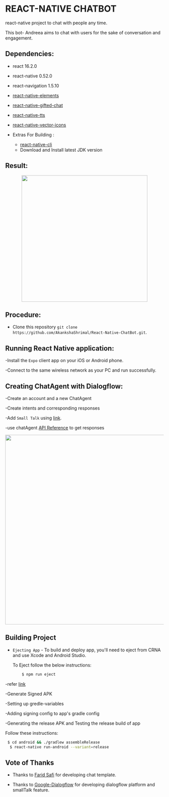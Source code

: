 # REACT-NATIVE CHATBOT

react-native project to chat with people any time.

This bot- Andreea aims to chat with users for the sake of conversation and engagement.

## Dependencies:
 
- react 16.2.0
- react-native 0.52.0
- react-navigation 1.5.10
- [react-native-elements](https://github.com/react-native-training/react-native-elements) 
- [react-native-gifted-chat](https://github.com/FaridSafi/react-native-gifted-chat)
- [react-native-tts](https://github.com/ak1394/react-https://dialogflow.com/docs/reference/agent/querynative-tts) 
- [react-native-vector-icons](https://github.com/oblador/react-native-vector-icons) 

- Extras For Building :

     - [react-native-cli](https://facebook.github.io/react-native/docs/getting-started.html)
     - Download and Install latest JDK version
      

## Result:
<p align="center">
<img src='https://user-images.githubusercontent.com/24764528/40543407-d5014d00-6041-11e8-8c77-9524d8922995.gif' width='400px'></p>

## Procedure:

- Clone this repository `git clone https://github.com/AkankshaShrimal/React-Native-ChatBot.git`.

## Running React Native application:

-Install the `Expo` client app on your iOS or Android phone.

-Connect to the same wireless network as your PC and run successfully. 

## Creating ChatAgent with Dialogflow:

-Create an account and a new ChatAgent 

-Create intents and corresponding responses

-Add `Small Talk` using [link](https://dialogflow.com/docs/small-talk).

-use chatAgent [API Reference](https://dialogflow.com/docs/reference/agent/query) to get responses 

<img src='https://user-images.githubusercontent.com/24764528/40543435-fc022b2c-6041-11e8-9569-28ef70d73efe.png' width='600px'>

## Building Project

- `Ejecting App` - To build and deploy app, you'll need to eject from CRNA and use Xcode and Android Studio.

     To Eject follow the below instructions:
    ```bash
        $ npm run eject
    ```

-refer [link](https://facebook.github.io/react-native/docs/signed-apk-android.html)

-Generate Signed APK

-Setting up gredle-variables

-Adding signing config to app's gradle config

-Generating the release APK and Testing the release build of app


  
  Follow these instructions:
   ```bash
    $ cd android && ./gradlew assembleRelease
     $ react-native run-android --variant=release
  ```   

## Vote of Thanks

- Thanks to [Farid Safi](https://github.com/FaridSafi) for developing chat template.

- Thanks to [Google-Dialogflow](https://dialogflow.com/?gclid=CjwKCAjwxZnYBRAVEiwANMTRX_Hf3N1EfTCtvRxh1LgVbbZuFhvBX0JI8LjjLCtmjzR1txjk_rZcPhoCwBoQAvD_BwE) for developing dialogflow platform and smallTalk feature.
 